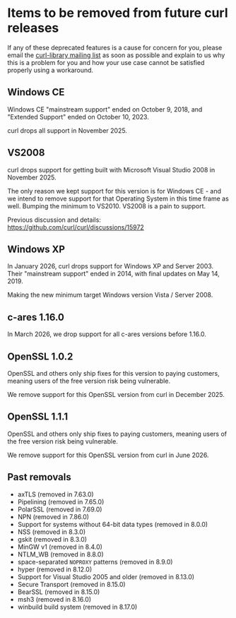 <!--
Copyright (C) Daniel Stenberg, <daniel@haxx.se>, et al.

SPDX-License-Identifier: curl
-->

# Items to be removed from future curl releases

If any of these deprecated features is a cause for concern for you, please
email the
[curl-library mailing list](https://lists.haxx.se/listinfo/curl-library)
as soon as possible and explain to us why this is a problem for you and
how your use case cannot be satisfied properly using a workaround.

## Windows CE

Windows CE "mainstream support" ended on October 9, 2018, and "Extended
Support" ended on October 10, 2023.

curl drops all support in November 2025.

## VS2008

curl drops support for getting built with Microsoft Visual Studio 2008 in
November 2025.

The only reason we kept support for this version is for Windows CE - and we
intend to remove support for that Operating System in this time frame as well.
Bumping the minimum to VS2010. VS2008 is a pain to support.

Previous discussion and details: https://github.com/curl/curl/discussions/15972

## Windows XP

In January 2026, curl drops support for Windows XP and Server 2003. Their
"mainstream support" ended in 2014, with final updates on May 14, 2019.

Making the new minimum target Windows version Vista / Server 2008.

## c-ares 1.16.0

In March 2026, we drop support for all c-ares versions before 1.16.0.

## OpenSSL 1.0.2

OpenSSL and others only ship fixes for this version to paying customers,
meaning users of the free version risk being vulnerable.

We remove support for this OpenSSL version from curl in December 2025.

## OpenSSL 1.1.1

OpenSSL and others only ship fixes to paying customers, meaning users of the
free version risk being vulnerable.

We remove support for this OpenSSL version from curl in June 2026.

## Past removals

 - axTLS (removed in 7.63.0)
 - Pipelining (removed in 7.65.0)
 - PolarSSL (removed in 7.69.0)
 - NPN (removed in 7.86.0)
 - Support for systems without 64-bit data types (removed in 8.0.0)
 - NSS (removed in 8.3.0)
 - gskit (removed in 8.3.0)
 - MinGW v1 (removed in 8.4.0)
 - NTLM_WB (removed in 8.8.0)
 - space-separated `NOPROXY` patterns (removed in 8.9.0)
 - hyper (removed in 8.12.0)
 - Support for Visual Studio 2005 and older (removed in 8.13.0)
 - Secure Transport (removed in 8.15.0)
 - BearSSL (removed in 8.15.0)
 - msh3 (removed in 8.16.0)
 - winbuild build system (removed in 8.17.0)
